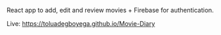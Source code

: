 React app to add, edit and review movies + Firebase for authentication.

Live: https://toluadegboyega.github.io/Movie-Diary
